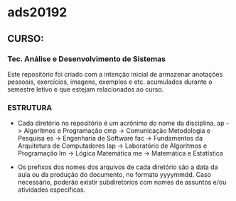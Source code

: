 # ads20192
## CURSO:
### Tec. Análise e Desenvolvimento de Sistemas

Este repositório foi criado com a intenção inicial de armazenar anotações pessoais, exercícios, imagens, exemplos e etc. acumulados durante o semestre letivo e que estejam relacionados ao curso.

### ESTRUTURA
- Cada diretório no repositório é um acrônimo do nome da disciplina.
ap  -> Algorítmos e Programação
cmp -> Comunicação Metodologia e Pesquisa
es  -> Engenharia de Software
fac -> Fundamentos da Arquitetura de Computadores
lap -> Laboratório de Algoritmos e Programação
lm  -> Lógica Matemática
me  -> Matemática e Estatística

- Os prefixos dos nomes dos arquivos de cada diretório são a data da aula ou da produção do documento, no formato yyyymmdd. Caso necessário, poderão existir subdiretorios com nomes de assuntos e/ou atividades específicas. 
